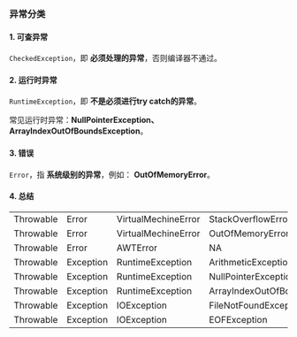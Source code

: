 ### 异常分类
#### 1. 可查异常
`CheckedException`，即 **必须处理的异常**，否则编译器不通过。

#### 2. 运行时异常
`RuntimeException`，即 **不是必须进行try catch的异常**。

常见运行时异常：**NullPointerException、ArrayIndexOutOfBoundsException**。

#### 3. 错误
`Error`，指 **系统级别的异常**，例如： **OutOfMemoryError**。

#### 4. 总结
|  |  |  |  | 
| --- | --- | --- | --- |
| Throwable | Error | VirtualMechineError | StackOverflowError |
| Throwable | Error | VirtualMechineError | OutOfMemoryError |
| Throwable | Error | AWTError | NA |
| Throwable | Exception | RuntimeException | ArithmeticException |
| Throwable | Exception | RuntimeException | NullPointerException |
| Throwable | Exception | RuntimeException | ArrayIndexOutOfBoundsException |
| Throwable | Exception | IOException | FileNotFoundException |
| Throwable | Exception | IOException | EOFException |
